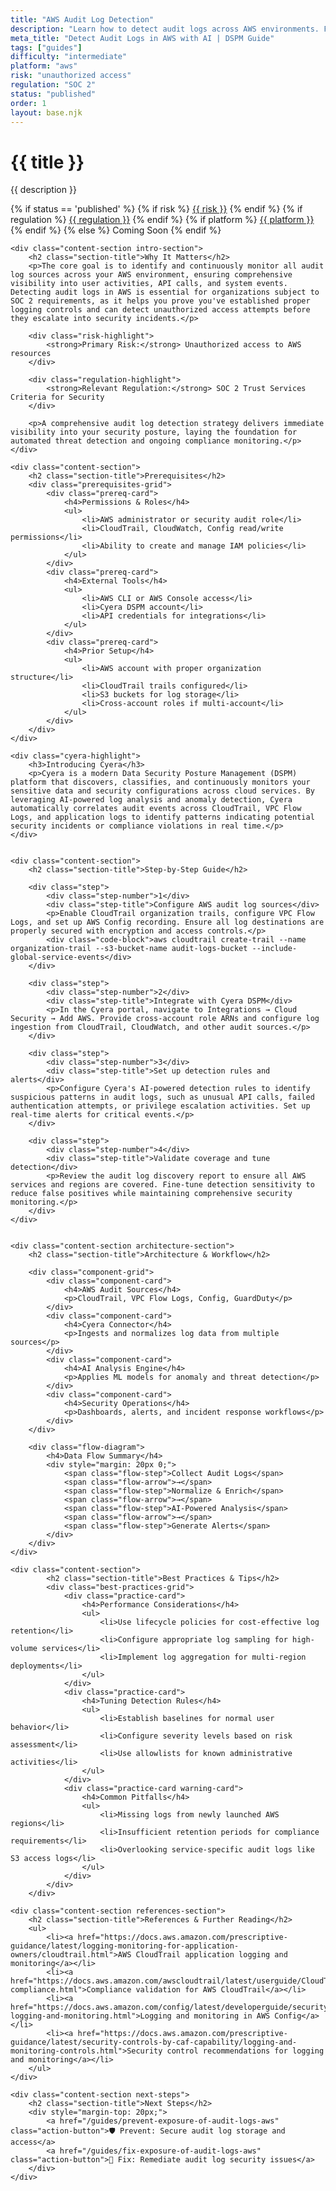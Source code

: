 ```yaml
---
title: "AWS Audit Log Detection"
description: "Learn how to detect audit logs across AWS environments. Follow step-by-step guidance for SOC 2 compliance."
meta_title: "Detect Audit Logs in AWS with AI | DSPM Guide"
tags: ["guides"]
difficulty: "intermediate"
platform: "aws"
risk: "unauthorized access"
regulation: "SOC 2"
status: "published"
order: 1
layout: base.njk
---
```


<div class="container">
    <div class="header">
        <h1>{{ title }}</h1>
        <p>{{ description }}</p>
        <div class="guide-tags-container">
			<div class="guide-tags-wrapper">
		    {% if status == 'published' %}
		        {% if risk %}
		        <a href="/risk/{{ risk | downcase | replace: ' ', '-' }}/" class="guide-tag risk">{{ risk }}</a>
		        {% endif %}
		        {% if regulation %}
		        <a href="/regulation/{{ regulation | downcase | replace: ' ', '-' }}/" class="guide-tag regulation">{{ regulation }}</a>
		        {% endif %}
		        {% if platform %}
		        <a href="/platforms/{{ platform | downcase | replace: ' ', '-' }}/" class="guide-tag platform">{{ platform }}</a>
		        {% endif %}
		    {% else %}
		        <span class="guide-tag coming-soon">Coming Soon</span>
		    {% endif %}
		</div>
		</div>
    </div>

    <div class="content-section intro-section">
        <h2 class="section-title">Why It Matters</h2>
        <p>The core goal is to identify and continuously monitor all audit log sources across your AWS environment, ensuring comprehensive visibility into user activities, API calls, and system events. Detecting audit logs in AWS is essential for organizations subject to SOC 2 requirements, as it helps you prove you've established proper logging controls and can detect unauthorized access attempts before they escalate into security incidents.</p>
        
        <div class="risk-highlight">
            <strong>Primary Risk:</strong> Unauthorized access to AWS resources
        </div>
        
        <div class="regulation-highlight">
            <strong>Relevant Regulation:</strong> SOC 2 Trust Services Criteria for Security
        </div>
        
        <p>A comprehensive audit log detection strategy delivers immediate visibility into your security posture, laying the foundation for automated threat detection and ongoing compliance monitoring.</p>
    </div>

    <div class="content-section">
        <h2 class="section-title">Prerequisites</h2>
        <div class="prerequisites-grid">
            <div class="prereq-card">
                <h4>Permissions & Roles</h4>
                <ul>
                    <li>AWS administrator or security audit role</li>
                    <li>CloudTrail, CloudWatch, Config read/write permissions</li>
                    <li>Ability to create and manage IAM policies</li>
                </ul>
            </div>
            <div class="prereq-card">
                <h4>External Tools</h4>
                <ul>
                    <li>AWS CLI or AWS Console access</li>
                    <li>Cyera DSPM account</li>
                    <li>API credentials for integrations</li>
                </ul>
            </div>
            <div class="prereq-card">
                <h4>Prior Setup</h4>
                <ul>
                    <li>AWS account with proper organization structure</li>
                    <li>CloudTrail trails configured</li>
                    <li>S3 buckets for log storage</li>
                    <li>Cross-account roles if multi-account</li>
                </ul>
            </div>
        </div>
    </div>
	
    <div class="cyera-highlight">
        <h3>Introducing Cyera</h3>
        <p>Cyera is a modern Data Security Posture Management (DSPM) platform that discovers, classifies, and continuously monitors your sensitive data and security configurations across cloud services. By leveraging AI-powered log analysis and anomaly detection, Cyera automatically correlates audit events across CloudTrail, VPC Flow Logs, and application logs to identify patterns indicating potential security incidents or compliance violations in real time.</p>
    </div>
	

    <div class="content-section">
        <h2 class="section-title">Step-by-Step Guide</h2>
        
        <div class="step">
            <div class="step-number">1</div>
            <div class="step-title">Configure AWS audit log sources</div>
            <p>Enable CloudTrail organization trails, configure VPC Flow Logs, and set up AWS Config recording. Ensure all log destinations are properly secured with encryption and access controls.</p>
            <div class="code-block">aws cloudtrail create-trail --name organization-trail --s3-bucket-name audit-logs-bucket --include-global-service-events</div>
        </div>

        <div class="step">
            <div class="step-number">2</div>
            <div class="step-title">Integrate with Cyera DSPM</div>
            <p>In the Cyera portal, navigate to Integrations → Cloud Security → Add AWS. Provide cross-account role ARNs and configure log ingestion from CloudTrail, CloudWatch, and other audit sources.</p>
        </div>

        <div class="step">
            <div class="step-number">3</div>
            <div class="step-title">Set up detection rules and alerts</div>
            <p>Configure Cyera's AI-powered detection rules to identify suspicious patterns in audit logs, such as unusual API calls, failed authentication attempts, or privilege escalation activities. Set up real-time alerts for critical events.</p>
        </div>

        <div class="step">
            <div class="step-number">4</div>
            <div class="step-title">Validate coverage and tune detection</div>
            <p>Review the audit log discovery report to ensure all AWS services and regions are covered. Fine-tune detection sensitivity to reduce false positives while maintaining comprehensive security monitoring.</p>
        </div>
    </div>


    <div class="content-section architecture-section">
        <h2 class="section-title">Architecture & Workflow</h2>
        
        <div class="component-grid">
            <div class="component-card">
                <h4>AWS Audit Sources</h4>
                <p>CloudTrail, VPC Flow Logs, Config, GuardDuty</p>
            </div>
            <div class="component-card">
                <h4>Cyera Connector</h4>
                <p>Ingests and normalizes log data from multiple sources</p>
            </div>
            <div class="component-card">
                <h4>AI Analysis Engine</h4>
                <p>Applies ML models for anomaly and threat detection</p>
            </div>
            <div class="component-card">
                <h4>Security Operations</h4>
                <p>Dashboards, alerts, and incident response workflows</p>
            </div>
        </div>

        <div class="flow-diagram">
            <h4>Data Flow Summary</h4>
            <div style="margin: 20px 0;">
                <span class="flow-step">Collect Audit Logs</span>
                <span class="flow-arrow">→</span>
                <span class="flow-step">Normalize & Enrich</span>
                <span class="flow-arrow">→</span>
                <span class="flow-step">AI-Powered Analysis</span>
                <span class="flow-arrow">→</span>
                <span class="flow-step">Generate Alerts</span>
            </div>
        </div>
    </div>

	<div class="content-section">
	        <h2 class="section-title">Best Practices & Tips</h2>
	        <div class="best-practices-grid">
	            <div class="practice-card">
	                <h4>Performance Considerations</h4>
	                <ul>
	                    <li>Use lifecycle policies for cost-effective log retention</li>
	                    <li>Configure appropriate log sampling for high-volume services</li>
	                    <li>Implement log aggregation for multi-region deployments</li>
	                </ul>
	            </div>
	            <div class="practice-card">
	                <h4>Tuning Detection Rules</h4>
	                <ul>
	                    <li>Establish baselines for normal user behavior</li>
	                    <li>Configure severity levels based on risk assessment</li>
	                    <li>Use allowlists for known administrative activities</li>
	                </ul>
	            </div>
	            <div class="practice-card warning-card">
	                <h4>Common Pitfalls</h4>
	                <ul>
	                    <li>Missing logs from newly launched AWS regions</li>
	                    <li>Insufficient retention periods for compliance requirements</li>
	                    <li>Overlooking service-specific audit logs like S3 access logs</li>
	                </ul>
	            </div>
	        </div>
	    </div>

    <div class="content-section references-section">
        <h2 class="section-title">References & Further Reading</h2>
        <ul>
            <li><a href="https://docs.aws.amazon.com/prescriptive-guidance/latest/logging-monitoring-for-application-owners/cloudtrail.html">AWS CloudTrail application logging and monitoring</a></li>
            <li><a href="https://docs.aws.amazon.com/awscloudtrail/latest/userguide/CloudTrail-compliance.html">Compliance validation for AWS CloudTrail</a></li>
            <li><a href="https://docs.aws.amazon.com/config/latest/developerguide/security-logging-and-monitoring.html">Logging and monitoring in AWS Config</a></li>
            <li><a href="https://docs.aws.amazon.com/prescriptive-guidance/latest/security-controls-by-caf-capability/logging-and-monitoring-controls.html">Security control recommendations for logging and monitoring</a></li>
        </ul>
    </div>

    <div class="content-section next-steps">
        <h2 class="section-title">Next Steps</h2>
        <div style="margin-top: 20px;">
            <a href="/guides/prevent-exposure-of-audit-logs-aws" class="action-button">🛡️ Prevent: Secure audit log storage and access</a>
            <a href="/guides/fix-exposure-of-audit-logs-aws" class="action-button">🔧 Fix: Remediate audit log security issues</a>
        </div>
    </div>
</div>